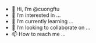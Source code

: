- 👋 Hi, I’m @cuongftu
- 👀 I’m interested in ...
- 🌱 I’m currently learning ...
- 💞️ I’m looking to collaborate on ...
- 📫 How to reach me ...

<!---
cuongftu/cuongftu is a ✨ special ✨ repository because its `README.md` (this file) appears on your GitHub profile.
You can click the Preview link to take a look at your changes.
--->
